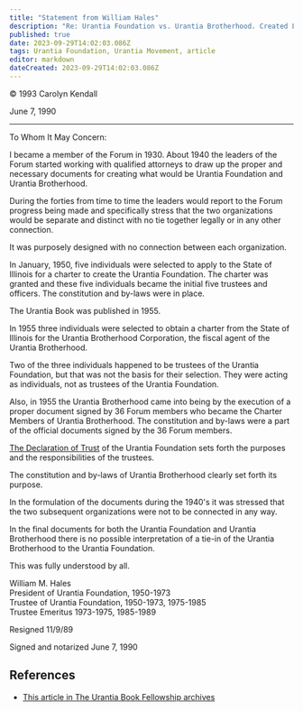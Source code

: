 ```yaml
---
title: "Statement from William Hales"
description: "Re: Urantia Foundation vs. Urantia Brotherhood. Created Legally Independent From Each Other"
published: true
date: 2023-09-29T14:02:03.086Z
tags: Urantia Foundation, Urantia Movement, article
editor: markdown
dateCreated: 2023-09-29T14:02:03.086Z
---
```


<p class="v-card v-sheet theme--light grey lighten-3 px-2">© 1993 Carolyn Kendall</p>

June 7, 1990

---

To Whom It May Concern:

I became a member of the Forum in 1930. About 1940 the leaders of the Forum started working with qualified attorneys to draw up the proper and necessary documents for creating what would be Urantia Foundation and Urantia Brotherhood.

During the forties from time to time the leaders would report to the Forum progress being made and specifically stress that the two organizations would be separate and distinct with no tie together legally or in any other connection.

It was purposely designed with no connection between each organization.

In January, 1950, five individuals were selected to apply to the State of Illinois for a charter to create the Urantia Foundation. The charter was granted and these five individuals became the initial five trustees and officers. The constitution and by-laws were in place.

The Urantia Book was published in 1955.

In 1955 three individuals were selected to obtain a charter from the State of Illinois for the Urantia Brotherhood Corporation, the fiscal agent of the Urantia Brotherhood.

Two of the three individuals happened to be trustees of the Urantia Foundation, but that was not the basis for their selection. They were acting as individuals, not as trustees of the Urantia Foundation.

Also, in 1955 the Urantia Brotherhood came into being by the execution of a proper document signed by 36 Forum members who became the Charter Members of Urantia Brotherhood. The constitution and by-laws were a part of the official documents signed by the 36 Forum members.

[The Declaration of Trust](/en/article/Declaration_of_Trust) of the Urantia Foundation sets forth the purposes and the responsibilities of the trustees.

The constitution and by-laws of Urantia Brotherhood clearly set forth its purpose.

In the formulation of the documents during the 1940's it was stressed that the two subsequent organizations were not to be connected in any way.

In the final documents for both the Urantia Foundation and Urantia Brotherhood there is no possible interpretation of a tie-in of the Urantia Brotherhood to the Urantia Foundation.

This was fully understood by all.

William M. Hales  
President of Urantia Foundation, 1950-1973  
Trustee of Urantia Foundation, 1950-1973, 1975-1985  
Trustee Emeritus 1973-1975, 1985-1989

Resigned 11/9/89

Signed and notarized June 7, 1990

## References

* [This article in The Urantia Book Fellowship archives](https://archive.urantiabook.org/archive/history/doc151.htm)